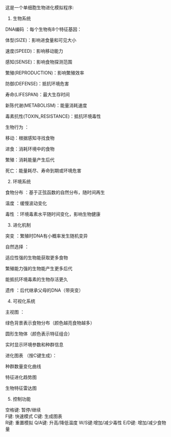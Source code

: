 这是一个单细胞生物进化模拟程序:

1. 生物系统

DNA编码 ：每个生物有8个特征基因：

体型(SIZE)：影响进食量和可见大小

速度(SPEED)：影响移动能力

感知(SENSE)：影响食物探测范围

繁殖(REPRODUCTION)：影响繁殖效率

防御(DEFENSE)：抵抗环境危害

寿命(LIFESPAN)：最大生存时间

新陈代谢(METABOLISM)：能量消耗速度

毒素抗性(TOXIN_RESISTANCE)：抵抗环境毒性

生物行为 ：

移动：根据感知寻找食物

进食：消耗环境中的食物

繁殖：消耗能量产生后代

死亡：能量耗尽、寿命到期或环境危害

2. 环境系统

食物分布 ：基于正弦函数的自然分布，随时间再生

温度 ：缓慢波动变化

毒性 ：环境毒素水平随时间变化，影响生物健康

3. 进化机制

突变 ：繁殖时DNA有小概率发生随机变异

自然选择 ：

适应性强的生物能获取更多食物

繁殖能力强的生物能产生更多后代

能抵抗环境毒素的生物存活更久

遗传 ：后代继承父母的DNA（带突变）

4. 可视化系统

主视图 ：

绿色背景表示食物分布（颜色越亮食物越多）

圆形生物体（颜色表示特征组合）

实时显示环境参数和种群信息

进化图表 （按C键生成）：

种群数量变化曲线

特征进化趋势图

生物特征雷达图

5. 控制功能

空格键: 暂停/继续  
F键: 快速模式
C键: 生成图表  
R键: 重置模拟
Q/A键: 升高/降低温度
W/S键:增加/减少毒性
E/D键: 增加/减少食物量

